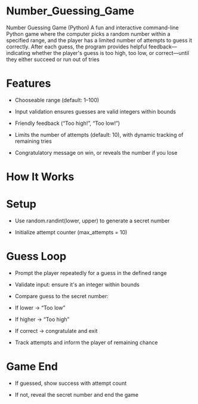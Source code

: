 # Number_Guessing_Game

Number Guessing Game (Python)
A fun and interactive command-line Python game where the computer picks a random number within a specified range, and the player has a limited number of attempts to guess it correctly. After each guess, the program provides helpful feedback—indicating whether the player's guess is too high, too low, or correct—until they either succeed or run out of tries 

# Features

- Chooseable range (default: 1–100)

- Input validation ensures guesses are valid integers within bounds

- Friendly feedback (“Too high!”, “Too low!”)

- Limits the number of attempts (default: 10), with dynamic tracking of remaining tries

- Congratulatory message on win, or reveals the number if you lose

# How It Works

# Setup

- Use random.randint(lower, upper) to generate a secret number

- Initialize attempt counter (max_attempts = 10) 

# Guess Loop

- Prompt the player repeatedly for a guess in the defined range

- Validate input: ensure it's an integer within bounds

- Compare guess to the secret number:

- If lower → “Too low”

- If higher → “Too high”

- If correct → congratulate and exit

- Track attempts and inform the player of remaining chance

# Game End

- If guessed, show success with attempt count

- If not, reveal the secret number and end the game
